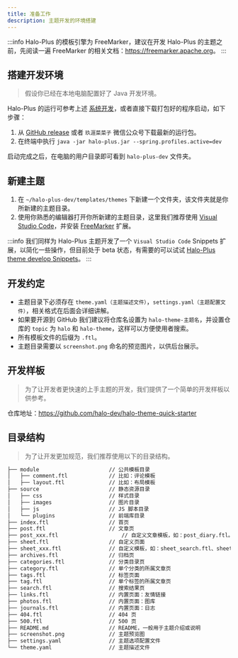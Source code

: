```yaml
---
title: 准备工作
description: 主题开发的环境搭建
---
```


:::info
Halo-Plus 的模板引擎为 FreeMarker，建议在开发 Halo-Plus 的主题之前，先阅读一遍 FreeMarker 的相关文档：<https://freemarker.apache.org>。
:::

## 搭建开发环境

> 假设你已经在本地电脑配置好了 Java 开发环境。

Halo-Plus 的运行可参考上述 [系统开发](/developer-guide/core/prepare)，或者直接下载打包好的程序启动，如下步骤：

1. 从 [GitHub release](https://github.com/nineya/halo-puls/releases) 或者 `玖涯菜菜子` 微信公众号下载最新的运行包。
2. 在终端中执行 `java -jar halo-plus.jar --spring.profiles.active=dev`

启动完成之后，在电脑的用户目录即可看到 `halo-plus-dev` 文件夹。

## 新建主题

1. 在 `~/halo-plus-dev/templates/themes` 下新建一个文件夹，该文件夹就是你所新建的主题目录。
2. 使用你熟悉的编辑器打开你所新建的主题目录，这里我们推荐使用 [Visual Studio Code](https://code.visualstudio.com)，并安装 [FreeMarker](https://marketplace.visualstudio.com/items?itemName=dcortes92.FreeMarker) 扩展。

:::info
我们同样为 Halo-Plus 主题开发了一个 `Visual Studio Code` Snippets 扩展，以简化一些操作，但目前处于 beta 状态，有需要的可以试试 [Halo-Plus theme develop Snippets](https://marketplace.visualstudio.com/items?itemName=halo-dev.halo-theme-dev-snippets-for-vs-code)。
:::

## 开发约定

- 主题目录下必须存在 `theme.yaml（主题描述文件）`，`settings.yaml（主题配置文件）`，相关格式在后面会详细讲解。
- 如果要开源到 GitHub 我们建议将仓库名设置为 `halo-theme-主题名`，并设置仓库的 `topic` 为 `halo` 和 `halo-theme`，这样可以方便使用者搜索。
- 所有模板文件的后缀为 `.ftl`。
- 主题目录需要以 `screenshot.png` 命名的预览图片，以供后台展示。

## 开发样板

> 为了让开发者更快速的上手主题的开发，我们提供了一个简单的开发样板以供参考。

仓库地址：<https://github.com/halo-dev/halo-theme-quick-starter>

## 目录结构

> 为了让开发更加规范，我们推荐使用以下的目录结构。

```txt
├── module                      // 公共模板目录
│   ├── comment.ftl             // 比如：评论模板
│   ├── layout.ftl              // 比如：布局模板
├── source                      // 静态资源目录
│   ├── css                     // 样式目录
│   ├── images                  // 图片目录
│   ├── js                      // JS 脚本目录
│   └── plugins                 // 前端库目录
├── index.ftl                   // 首页
├── post.ftl                    // 文章页
├── post_xxx.ftl                    // 自定义文章模板，如：post_diary.ftl。可在后台发布文章时选择。
├── sheet.ftl                   // 自定义页面
├── sheet_xxx.ftl               // 自定义模板，如：sheet_search.ftl、sheet_author.ftl。可在后台发布页面时选择。
├── archives.ftl                // 归档页
├── categories.ftl              // 分类目录页
├── category.ftl                // 单个分类的所属文章页
├── tags.ftl                    // 标签页面
├── tag.ftl                     // 单个标签的所属文章页
├── search.ftl                  // 搜索结果页
├── links.ftl                   // 内置页面：友情链接
├── photos.ftl                  // 内置页面：图库
├── journals.ftl                // 内置页面：日志
├── 404.ftl                     // 404 页
├── 500.ftl                     // 500 页
├── README.md                   // README，一般用于主题介绍或说明
├── screenshot.png              // 主题预览图
├── settings.yaml               // 主题选项配置文件
└── theme.yaml                  // 主题描述文件
```
